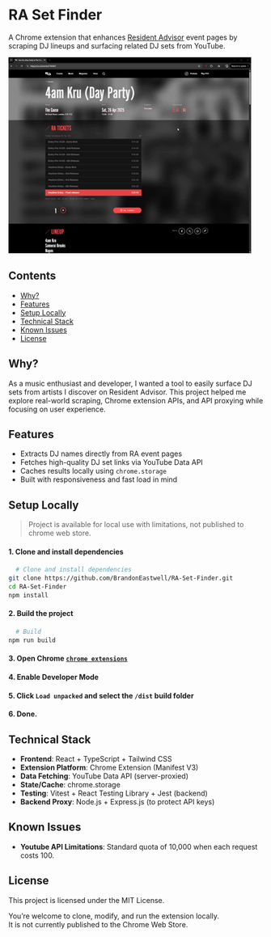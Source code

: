 # RA Set Finder

A Chrome extension that enhances [Resident Advisor](https://ra.co/) event pages by scraping DJ lineups and surfacing related DJ sets from YouTube.

![RA Set Finder Demo](./src/assets/demo.gif)

## Contents

- [Why?](#why)
- [Features](#features)
- [Setup Locally](#setup-locally)
- [Technical Stack](#technical-stack)
- [Known Issues](#known-issues)
- [License](#license)

## Why?

As a music enthusiast and developer, I wanted a tool to easily surface DJ sets from artists I discover on Resident Advisor. 
This project helped me explore real-world scraping, Chrome extension APIs, and API proxying while focusing on user experience.

## Features

- Extracts DJ names directly from RA event pages
- Fetches high-quality DJ set links via YouTube Data API
- Caches results locally using `chrome.storage`
- Built with responsiveness and fast load in mind

## Setup Locally

> Project is available for local use with limitations, not published to chrome web store.

#### 1. Clone and install dependencies

```bash
  # Clone and install dependencies
git clone https://github.com/BrandonEastwell/RA-Set-Finder.git
cd RA-Set-Finder
npm install
```

#### 2. Build the project

```bash
  # Build
npm run build
```

#### 3. Open Chrome [`chrome extensions`](chrome://extensions)

#### 4. Enable Developer Mode

#### 5. Click `Load unpacked` and select the `/dist` build folder

#### 6. **Done.**

## Technical Stack

- **Frontend**: React + TypeScript + Tailwind CSS
- **Extension Platform**: Chrome Extension (Manifest V3)
- **Data Fetching**: YouTube Data API (server-proxied)
- **State/Cache**: chrome.storage
- **Testing**: Vitest + React Testing Library + Jest (backend)
- **Backend Proxy**: Node.js + Express.js (to protect API keys)

## Known Issues

- **Youtube API Limitations**: Standard quota of 10,000 when each request costs 100.

## License

This project is licensed under the MIT License.

You’re welcome to clone, modify, and run the extension locally.  
It is not currently published to the Chrome Web Store.